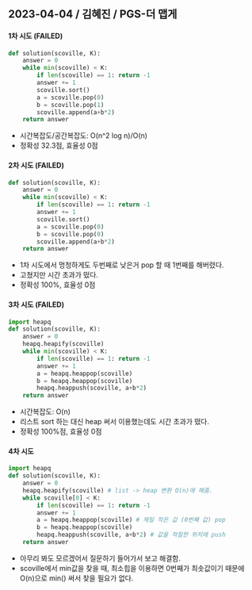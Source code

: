 ## 2023-04-04 / 김혜진 / PGS-더 맵게

#### 1차 시도 (FAILED)

```python
def solution(scoville, K):
    answer = 0
    while min(scoville) < K:
        if len(scoville) == 1: return -1
        answer += 1
        scoville.sort()
        a = scoville.pop(0)
        b = scoville.pop(1)
        scoville.append(a+b*2)
    return answer
```

- 시간복잡도/공간복잡도: O(n^2 log n)/O(n)
- 정확성 32.3점, 효율성 0점

#### 2차 시도 (FAILED)

```python
def solution(scoville, K):
    answer = 0
    while min(scoville) < K:
        if len(scoville) == 1: return -1
        answer += 1
        scoville.sort()
        a = scoville.pop(0)
        b = scoville.pop(0)
        scoville.append(a+b*2)
    return answer
```

- 1차 시도에서 멍청하게도 두번째로 낮은거 pop 할 때 1번째를 해버렸다.
- 고쳤지만 시간 초과가 떴다.
- 정확성 100%, 효율성 0점

#### 3차 시도 (FAILED)

```python
import heapq
def solution(scoville, K):
    answer = 0
    heapq.heapify(scoville)
    while min(scoville) < K:
        if len(scoville) == 1: return -1
        answer += 1
        a = heapq.heappop(scoville)
        b = heapq.heappop(scoville)
        heapq.heappush(scoville, a+b*2)
    return answer
```

- 시간복잡도: O(n)
- 리스트 sort 하는 대신 heap 써서 이용했는데도 시간 초과가 떴다.
- 정확성 100%점, 효율성 0점

#### 4차 시도

```python
import heapq
def solution(scoville, K):
    answer = 0
    heapq.heapify(scoville) # list -> heap 변환 O(n)에 해줌.
    while scoville[0] < K:
        if len(scoville) == 1: return -1
        answer += 1
        a = heapq.heappop(scoville) # 제일 작은 값 (0번째 값) pop
        b = heapq.heappop(scoville)
        heapq.heappush(scoville, a+b*2) # 값을 적절한 위치에 push
    return answer
```

- 아무리 봐도 모르겠어서 질문하기 들어가서 보고 해결함.
- scoville에서 min값을 찾을 때, 최소힙을 이용하면 0번째가 최솟값이기 때문에 O(n)으로 min() 써서 찾을 필요가 없다.
